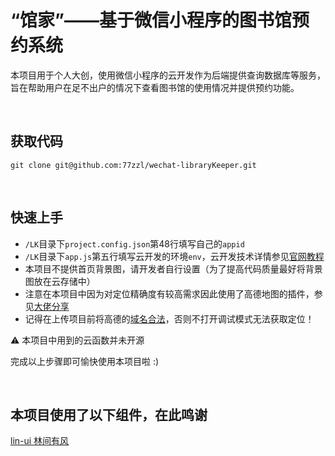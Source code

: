 # “馆家”——基于微信小程序的图书馆预约系统

本项目用于个人大创，使用微信小程序的云开发作为后端提供查询数据库等服务，旨在帮助用户在足不出户的情况下查看图书馆的使用情况并提供预约功能。

<br>

## 获取代码

```
git clone git@github.com:77zzl/wechat-libraryKeeper.git
```

<br>

## 快速上手

- `/LK`目录下`project.config.json`第48行填写自己的`appid`
- `/LK`目录下`app.js`第五行填写云开发的环境`env`，云开发技术详情参见[官网教程](https://developers.weixin.qq.com/miniprogram/dev/wxcloud/quick-start/miniprogram.html)
- 本项目不提供首页背景图，请开发者自行设置（为了提高代码质量最好将背景图放在云存储中）
- 注意在本项目中因为对定位精确度有较高需求因此使用了高德地图的插件，参见[大佬分享](https://blog.csdn.net/fshj1106/article/details/106685096?ops_request_misc=%257B%2522request%255Fid%2522%253A%2522166057168416782184665850%2522%252C%2522scm%2522%253A%252220140713.130102334.pc%255Fall.%2522%257D&request_id=166057168416782184665850&biz_id=0&utm_medium=distribute.pc_search_result.none-task-blog-2~all~first_rank_ecpm_v1~rank_v31_ecpm-6-106685096-null-null.142^v40^new_blog_pos_by_title,185^v2^control&utm_term=%E5%BE%AE%E4%BF%A1%E5%B0%8F%E7%A8%8B%E5%BA%8F%E8%8E%B7%E5%8F%96%E7%BB%8F%E7%BA%AC%E5%BA%A6%E4%B8%8D%E5%87%86&spm=1018.2226.3001.4187)
- 记得在上传项目前将高德的[域名合法](https://developers.weixin.qq.com/miniprogram/dev/framework/ability/network.html#1.%20%E6%9C%8D%E5%8A%A1%E5%99%A8%E5%9F%9F%E5%90%8D%E9%85%8D%E7%BD%AE)，否则不打开调试模式无法获取定位！

:warning: 本项目中用到的云函数并未开源

完成以上步骤即可愉快使用本项目啦 :)

<br>

## 本项目使用了以下组件，在此鸣谢

[lin-ui 林间有风](https://github.com/TaleLin/lin-ui)
